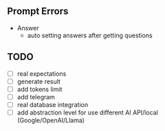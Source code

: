 ## Prompt Errors
- Answer
  - auto setting answers after getting questions


## TODO
- [ ] real expectations
- [ ] generate result
- [ ] add tokens limit
- [ ] add telegram
- [ ] real database integration
- [ ] add abstraction level for use different AI API/local (Google/OpenAI/Llama)